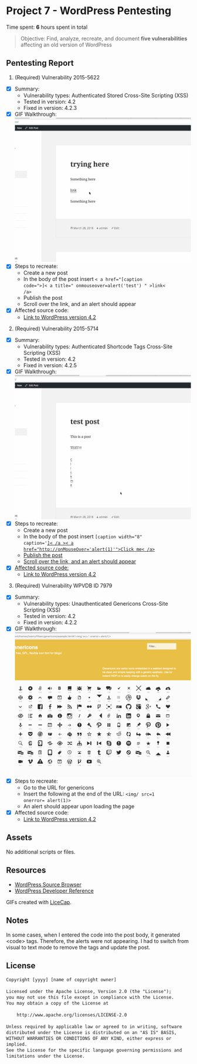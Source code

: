 # Project 7 - WordPress Pentesting

Time spent: **6** hours spent in total

> Objective: Find, analyze, recreate, and document **five vulnerabilities** affecting an old version of WordPress

## Pentesting Report

1. (Required) Vulnerability 2015-5622
  - [x] Summary: 
    - Vulnerability types: Authenticated Stored Cross-Site Scripting (XSS)
    - Tested in version: 4.2
    - Fixed in version: 4.2.3
  - [x] GIF Walkthrough: ![link](https://github.com/kballard237/CodePathWeek7/blob/master/Authenticated_Stored_XSS.gif)
  - [x] Steps to recreate: 
    - Create a new post
    - In the body of the post insert <code>< a href="[caption code=">]</a >< a title=" onmouseover=alert('test')  " >link< /a></code>
    - Publish the post
    - Scroll over the link, and an alert should appear
  - [x] Affected source code:
    - [Link to WordPress version 4.2](https://github.com/WordPress/WordPress/releases?after=4.2.2)
2. (Required) Vulnerability 2015-5714
  - [x] Summary: 
    - Vulnerability types: Authenticated Shortcode Tags Cross-Site Scripting (XSS)
    - Tested in version: 4.2
    - Fixed in version: 4.2.5
  - [x] GIF Walkthrough: ![link](https://github.com/kballard237/CodePathWeek7/blob/master/Authenticated_Shortcode_Tags_XSS.gif)
  - [x] Steps to recreate: 
    - Create a new post
    - In the body of the post insert <code>[caption width="8" caption='<a href="' ">]< /a >< a href="http://onMouseOver='alert(1)'">Click me< /a></code>
    - Publish the post
    - Scroll over the link, and an alert should appear 
  - [x] Affected source code:
    - [Link to WordPress version 4.2](https://github.com/WordPress/WordPress/releases?after=4.2.2)
3. (Required) Vulnerability WPVDB ID 7979
  - [x] Summary: 
    - Vulnerability types: Unauthenticated Genericons Cross-Site Scripting (XSS)
    - Tested in version: 4.2
    - Fixed in version: 4.2.2
  - [x] GIF Walkthrough: ![link](https://github.com/kballard237/CodePathWeek7/blob/master/Unauthenticated_Genericons_XSS.gif)
  - [x] Steps to recreate: 
    - Go to the URL for genericons 
    - Insert the following at the end of the URL: <code><img/ src=1 onerror= alert(1)></code>
    - An alert should appear upon loading the page 
  - [x] Affected source code:
    - [Link to WordPress version 4.2](https://github.com/WordPress/WordPress/releases?after=4.2.2)

## Assets

No additional scripts or files. 

## Resources

- [WordPress Source Browser](https://core.trac.wordpress.org/browser/)
- [WordPress Developer Reference](https://developer.wordpress.org/reference/)

GIFs created with [LiceCap](http://www.cockos.com/licecap/).

## Notes

In some cases, when I entered the code into the post body, it generated &lt;code&gt; tags. Therefore, the alerts were not appearing. I had to switch from visual to text mode to remove the tags and update the post. 

## License

    Copyright [yyyy] [name of copyright owner]

    Licensed under the Apache License, Version 2.0 (the "License");
    you may not use this file except in compliance with the License.
    You may obtain a copy of the License at

        http://www.apache.org/licenses/LICENSE-2.0

    Unless required by applicable law or agreed to in writing, software
    distributed under the License is distributed on an "AS IS" BASIS,
    WITHOUT WARRANTIES OR CONDITIONS OF ANY KIND, either express or implied.
    See the License for the specific language governing permissions and
    limitations under the License.
